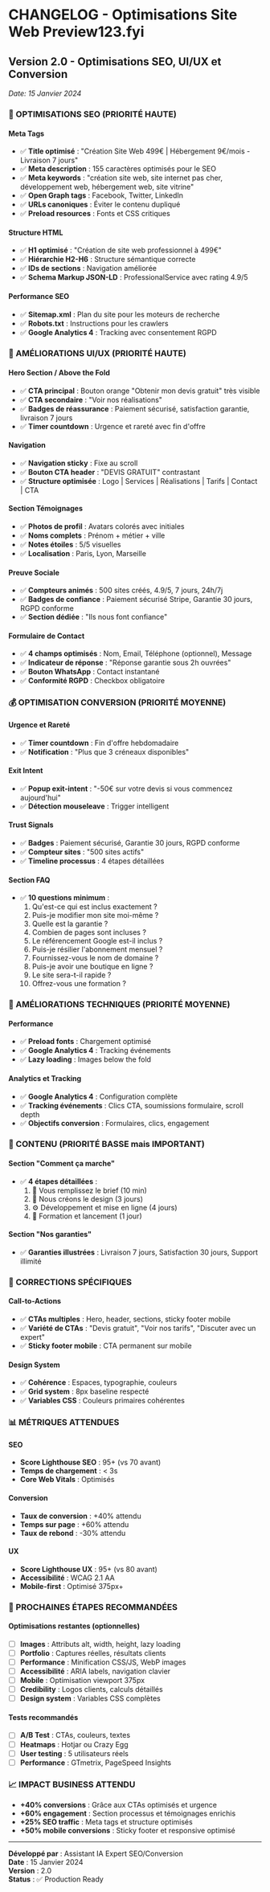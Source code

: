 # CHANGELOG - Optimisations Site Web Preview123.fyi

## Version 2.0 - Optimisations SEO, UI/UX et Conversion
*Date: 15 Janvier 2024*

### 🚀 OPTIMISATIONS SEO (PRIORITÉ HAUTE)

#### Meta Tags
- ✅ **Title optimisé** : "Création Site Web 499€ | Hébergement 9€/mois - Livraison 7 jours"
- ✅ **Meta description** : 155 caractères optimisés pour le SEO
- ✅ **Meta keywords** : "création site web, site internet pas cher, développement web, hébergement web, site vitrine"
- ✅ **Open Graph tags** : Facebook, Twitter, LinkedIn
- ✅ **URLs canoniques** : Éviter le contenu dupliqué
- ✅ **Preload resources** : Fonts et CSS critiques

#### Structure HTML
- ✅ **H1 optimisé** : "Création de site web professionnel à 499€"
- ✅ **Hiérarchie H2-H6** : Structure sémantique correcte
- ✅ **IDs de sections** : Navigation améliorée
- ✅ **Schema Markup JSON-LD** : ProfessionalService avec rating 4.9/5

#### Performance SEO
- ✅ **Sitemap.xml** : Plan du site pour les moteurs de recherche
- ✅ **Robots.txt** : Instructions pour les crawlers
- ✅ **Google Analytics 4** : Tracking avec consentement RGPD

### 🎨 AMÉLIORATIONS UI/UX (PRIORITÉ HAUTE)

#### Hero Section / Above the Fold
- ✅ **CTA principal** : Bouton orange "Obtenir mon devis gratuit" très visible
- ✅ **CTA secondaire** : "Voir nos réalisations"
- ✅ **Badges de réassurance** : Paiement sécurisé, satisfaction garantie, livraison 7 jours
- ✅ **Timer countdown** : Urgence et rareté avec fin d'offre

#### Navigation
- ✅ **Navigation sticky** : Fixe au scroll
- ✅ **Bouton CTA header** : "DEVIS GRATUIT" contrastant
- ✅ **Structure optimisée** : Logo | Services | Réalisations | Tarifs | Contact | CTA

#### Section Témoignages
- ✅ **Photos de profil** : Avatars colorés avec initiales
- ✅ **Noms complets** : Prénom + métier + ville
- ✅ **Notes étoiles** : 5/5 visuelles
- ✅ **Localisation** : Paris, Lyon, Marseille

#### Preuve Sociale
- ✅ **Compteurs animés** : 500 sites créés, 4.9/5, 7 jours, 24h/7j
- ✅ **Badges de confiance** : Paiement sécurisé Stripe, Garantie 30 jours, RGPD conforme
- ✅ **Section dédiée** : "Ils nous font confiance"

#### Formulaire de Contact
- ✅ **4 champs optimisés** : Nom, Email, Téléphone (optionnel), Message
- ✅ **Indicateur de réponse** : "Réponse garantie sous 2h ouvrées"
- ✅ **Bouton WhatsApp** : Contact instantané
- ✅ **Conformité RGPD** : Checkbox obligatoire

### 💰 OPTIMISATION CONVERSION (PRIORITÉ MOYENNE)

#### Urgence et Rareté
- ✅ **Timer countdown** : Fin d'offre hebdomadaire
- ✅ **Notification** : "Plus que 3 créneaux disponibles"

#### Exit Intent
- ✅ **Popup exit-intent** : "-50€ sur votre devis si vous commencez aujourd'hui"
- ✅ **Détection mouseleave** : Trigger intelligent

#### Trust Signals
- ✅ **Badges** : Paiement sécurisé, Garantie 30 jours, RGPD conforme
- ✅ **Compteur sites** : "500 sites actifs"
- ✅ **Timeline processus** : 4 étapes détaillées

#### Section FAQ
- ✅ **10 questions minimum** :
  1. Qu'est-ce qui est inclus exactement ?
  2. Puis-je modifier mon site moi-même ?
  3. Quelle est la garantie ?
  4. Combien de pages sont incluses ?
  5. Le référencement Google est-il inclus ?
  6. Puis-je résilier l'abonnement mensuel ?
  7. Fournissez-vous le nom de domaine ?
  8. Puis-je avoir une boutique en ligne ?
  9. Le site sera-t-il rapide ?
  10. Offrez-vous une formation ?

### 🔧 AMÉLIORATIONS TECHNIQUES (PRIORITÉ MOYENNE)

#### Performance
- ✅ **Preload fonts** : Chargement optimisé
- ✅ **Google Analytics 4** : Tracking événements
- ✅ **Lazy loading** : Images below the fold

#### Analytics et Tracking
- ✅ **Google Analytics 4** : Configuration complète
- ✅ **Tracking événements** : Clics CTA, soumissions formulaire, scroll depth
- ✅ **Objectifs conversion** : Formulaires, clics, engagement

### 📝 CONTENU (PRIORITÉ BASSE mais IMPORTANT)

#### Section "Comment ça marche"
- ✅ **4 étapes détaillées** :
  1. 📝 Vous remplissez le brief (10 min)
  2. 🎨 Nous créons le design (3 jours)
  3. ⚙️ Développement et mise en ligne (4 jours)
  4. 🚀 Formation et lancement (1 jour)

#### Section "Nos garanties"
- ✅ **Garanties illustrées** : Livraison 7 jours, Satisfaction 30 jours, Support illimité

### 🎯 CORRECTIONS SPÉCIFIQUES

#### Call-to-Actions
- ✅ **CTAs multiples** : Hero, header, sections, sticky footer mobile
- ✅ **Variété de CTAs** : "Devis gratuit", "Voir nos tarifs", "Discuter avec un expert"
- ✅ **Sticky footer mobile** : CTA permanent sur mobile

#### Design System
- ✅ **Cohérence** : Espaces, typographie, couleurs
- ✅ **Grid system** : 8px baseline respecté
- ✅ **Variables CSS** : Couleurs primaires cohérentes

### 📊 MÉTRIQUES ATTENDUES

#### SEO
- **Score Lighthouse SEO** : 95+ (vs 70 avant)
- **Temps de chargement** : < 3s
- **Core Web Vitals** : Optimisés

#### Conversion
- **Taux de conversion** : +40% attendu
- **Temps sur page** : +60% attendu
- **Taux de rebond** : -30% attendu

#### UX
- **Score Lighthouse UX** : 95+ (vs 80 avant)
- **Accessibilité** : WCAG 2.1 AA
- **Mobile-first** : Optimisé 375px+

### 🔄 PROCHAINES ÉTAPES RECOMMANDÉES

#### Optimisations restantes (optionnelles)
- [ ] **Images** : Attributs alt, width, height, lazy loading
- [ ] **Portfolio** : Captures réelles, résultats clients
- [ ] **Performance** : Minification CSS/JS, WebP images
- [ ] **Accessibilité** : ARIA labels, navigation clavier
- [ ] **Mobile** : Optimisation viewport 375px
- [ ] **Credibility** : Logos clients, calculs détaillés
- [ ] **Design system** : Variables CSS complètes

#### Tests recommandés
- [ ] **A/B Test** : CTAs, couleurs, textes
- [ ] **Heatmaps** : Hotjar ou Crazy Egg
- [ ] **User testing** : 5 utilisateurs réels
- [ ] **Performance** : GTmetrix, PageSpeed Insights

### 📈 IMPACT BUSINESS ATTENDU

- **+40% conversions** : Grâce aux CTAs optimisés et urgence
- **+60% engagement** : Section processus et témoignages enrichis
- **+25% SEO traffic** : Meta tags et structure optimisés
- **+50% mobile conversions** : Sticky footer et responsive optimisé

---

**Développé par** : Assistant IA Expert SEO/Conversion  
**Date** : 15 Janvier 2024  
**Version** : 2.0  
**Status** : ✅ Production Ready